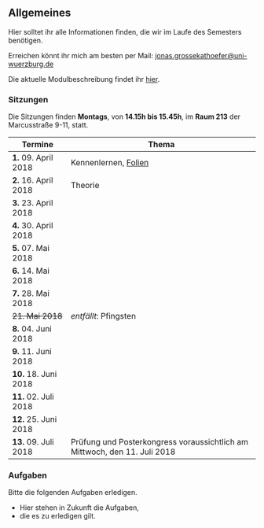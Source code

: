 ## Allgemeines

Hier solltet ihr alle Informationen finden, die wir im Laufe des Semesters benötigen.

Erreichen könnt ihr mich am besten per Mail: [jonas.grossekathoefer@uni-wuerzburg.de](mailto:jonas.grossekathoefer@uni-wuerzburg.de)

Die aktuelle Modulbeschreibung findet ihr [hier](https://www2.uni-wuerzburg.de/mhb/MB-de-06-PSY-EFM-152-m01.pdf).

### Sitzungen
Die Sitzungen finden **Montags**, von **14.15h bis 15.45h**, im **Raum 213** der Marcusstraße 9-11, statt.

|Termine     |Thema                                                        |
|------------|-------------------------------------------------------------|
| **1.** 09. April 2018|Kennenlernen, [Folien](https://rawgit.com/Grszkthfr/ss18_empra08/master/folien/sitzung01.html)|
| **2.** 16. April 2018|Theorie|
| **3.** 23. April 2018|| 	
| **4.** 30. April 2018||
| **5.** 07. Mai 2018  | |
| **6.** 14. Mai 2018  ||
| **7.** 28. Mai 2018  ||
|~~21. Mai 2018~~      |*entfällt*: Pfingsten|
| **8.** 04. Juni 2018 ||
| **9.** 11. Juni 2018 ||
|**10.** 18. Juni 2018 ||
|**11.** 02. Juli 2018 ||
|**12.** 25. Juni 2018 ||
|**13.** 09. Juli 2018 |	Prüfung und Posterkongress voraussichtlich am Mittwoch, den 11. Juli 2018|

### Aufgaben
Bitte die folgenden Aufgaben erledigen.
- Hier stehen in Zukunft die Aufgaben,
- die es zu erledigen gilt.
